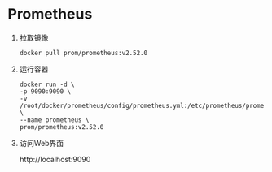 # Prometheus

1. 拉取镜像

   ```shell
   docker pull prom/prometheus:v2.52.0
   ```

2. 运行容器

   ```shell
   docker run -d \
   -p 9090:9090 \
   -v /root/docker/prometheus/config/prometheus.yml:/etc/prometheus/prometheus.yml \
   --name prometheus \
   prom/prometheus:v2.52.0
   ```

3. 访问Web界面

   http://localhost:9090